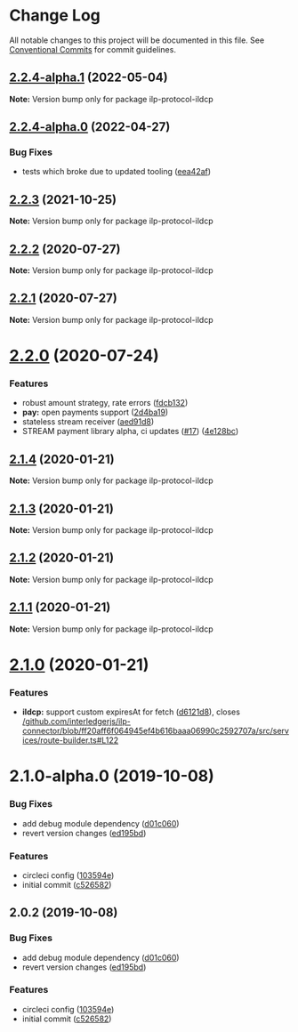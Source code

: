 # Change Log

All notable changes to this project will be documented in this file.
See [Conventional Commits](https://conventionalcommits.org) for commit guidelines.

## [2.2.4-alpha.1](https://github.com/interledgerjs/interledgerjs/compare/ilp-protocol-ildcp@2.2.4-alpha.0...ilp-protocol-ildcp@2.2.4-alpha.1) (2022-05-04)

**Note:** Version bump only for package ilp-protocol-ildcp





## [2.2.4-alpha.0](https://github.com/interledgerjs/interledgerjs/compare/ilp-protocol-ildcp@2.2.3...ilp-protocol-ildcp@2.2.4-alpha.0) (2022-04-27)


### Bug Fixes

* tests which broke due to updated tooling ([eea42af](https://github.com/interledgerjs/interledgerjs/commit/eea42af4530c00cbd0736a962aed92251ac136cd))





## [2.2.3](https://github.com/interledgerjs/interledgerjs/compare/ilp-protocol-ildcp@2.2.2...ilp-protocol-ildcp@2.2.3) (2021-10-25)

**Note:** Version bump only for package ilp-protocol-ildcp

## [2.2.2](https://github.com/interledgerjs/interledgerjs/compare/ilp-protocol-ildcp@2.2.1...ilp-protocol-ildcp@2.2.2) (2020-07-27)

**Note:** Version bump only for package ilp-protocol-ildcp

## [2.2.1](https://github.com/interledgerjs/interledgerjs/compare/ilp-protocol-ildcp@2.2.0...ilp-protocol-ildcp@2.2.1) (2020-07-27)

**Note:** Version bump only for package ilp-protocol-ildcp

# [2.2.0](https://github.com/interledgerjs/interledgerjs/compare/ilp-protocol-ildcp@2.1.4...ilp-protocol-ildcp@2.2.0) (2020-07-24)

### Features

- robust amount strategy, rate errors ([fdcb132](https://github.com/interledgerjs/interledgerjs/commit/fdcb1324e5e8285da528b60b5c23098324efb9dc))
- **pay:** open payments support ([2d4ba19](https://github.com/interledgerjs/interledgerjs/commit/2d4ba19275b444e46845a9114537b624d939f5ae))
- stateless stream receiver ([aed91d8](https://github.com/interledgerjs/interledgerjs/commit/aed91d85c06aa73af77a8c3891d388257b74ede8))
- STREAM payment library alpha, ci updates ([#17](https://github.com/interledgerjs/interledgerjs/issues/17)) ([4e128bc](https://github.com/interledgerjs/interledgerjs/commit/4e128bcee372144c1324a73e8b51223a0b133f2e))

## [2.1.4](https://github.com/interledgerjs/interledgerjs/compare/ilp-protocol-ildcp@2.1.3...ilp-protocol-ildcp@2.1.4) (2020-01-21)

**Note:** Version bump only for package ilp-protocol-ildcp

## [2.1.3](https://github.com/interledgerjs/interledgerjs/compare/ilp-protocol-ildcp@2.1.2...ilp-protocol-ildcp@2.1.3) (2020-01-21)

**Note:** Version bump only for package ilp-protocol-ildcp

## [2.1.2](https://github.com/interledgerjs/interledgerjs/compare/ilp-protocol-ildcp@2.1.1...ilp-protocol-ildcp@2.1.2) (2020-01-21)

**Note:** Version bump only for package ilp-protocol-ildcp

## [2.1.1](https://github.com/interledgerjs/interledgerjs/compare/ilp-protocol-ildcp@2.1.0...ilp-protocol-ildcp@2.1.1) (2020-01-21)

**Note:** Version bump only for package ilp-protocol-ildcp

# [2.1.0](https://github.com/interledgerjs/interledgerjs/compare/ilp-protocol-ildcp@2.1.0-alpha.0...ilp-protocol-ildcp@2.1.0) (2020-01-21)

### Features

- **ildcp:** support custom expiresAt for fetch ([d6121d8](https://github.com/interledgerjs/interledgerjs/commit/d6121d8)), closes [/github.com/interledgerjs/ilp-connector/blob/ff20aff6f064945ef4b616baaa06990c2592707a/src/services/route-builder.ts#L122](https://github.com//github.com/interledgerjs/ilp-connector/blob/ff20aff6f064945ef4b616baaa06990c2592707a/src/services/route-builder.ts/issues/L122)

# 2.1.0-alpha.0 (2019-10-08)

### Bug Fixes

- add debug module dependency ([d01c060](https://github.com/interledgerjs/interledgerjs/commit/d01c060))
- revert version changes ([ed195bd](https://github.com/interledgerjs/interledgerjs/commit/ed195bd))

### Features

- circleci config ([103594e](https://github.com/interledgerjs/interledgerjs/commit/103594e))
- initial commit ([c526582](https://github.com/interledgerjs/interledgerjs/commit/c526582))

## 2.0.2 (2019-10-08)

### Bug Fixes

- add debug module dependency ([d01c060](https://github.com/interledgerjs/interledgerjs/commit/d01c060))
- revert version changes ([ed195bd](https://github.com/interledgerjs/interledgerjs/commit/ed195bd))

### Features

- circleci config ([103594e](https://github.com/interledgerjs/interledgerjs/commit/103594e))
- initial commit ([c526582](https://github.com/interledgerjs/interledgerjs/commit/c526582))
